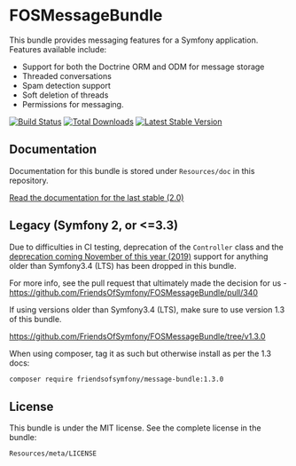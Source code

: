 FOSMessageBundle
================

This bundle provides messaging features for a Symfony application. Features available include:

- Support for both the Doctrine ORM and ODM for message storage
- Threaded conversations
- Spam detection support
- Soft deletion of threads
- Permissions for messaging.

[![Build Status](https://travis-ci.org/FriendsOfSymfony/FOSMessageBundle.png?branch=master)](https://travis-ci.org/FriendsOfSymfony/FOSMessageBundle) [![Total Downloads](https://poser.pugx.org/FriendsOfSymfony/message-bundle/downloads.png)](https://packagist.org/packages/FriendsOfSymfony/message-bundle) [![Latest Stable Version](https://poser.pugx.org/FriendsOfSymfony/message-bundle/v/stable.png)](https://packagist.org/packages/FriendsOfSymfony/message-bundle)

Documentation
-------------

Documentation for this bundle is stored under `Resources/doc` in this repository.

[Read the documentation for the last stable (2.0)][]

Legacy (Symfony 2, or <=3.3)
------

Due to difficulties in CI testing, deprecation of the `Controller` class and the [deprecation coming November of this year (2019)][] support for anything older than Symfony3.4 (LTS) has been dropped in this bundle.

For more info, see the pull request that ultimately made the decision for us - https://github.com/FriendsOfSymfony/FOSMessageBundle/pull/340

If using versions older than Symfony3.4 (LTS), make sure to use version 1.3 of this bundle.

https://github.com/FriendsOfSymfony/FOSMessageBundle/tree/v1.3.0

When using composer, tag it as such but otherwise install as per the 1.3 docs:

```bash
composer require friendsofsymfony/message-bundle:1.3.0
```

License
-------

This bundle is under the MIT license. See the complete license in the bundle:

```
Resources/meta/LICENSE
```

[Read the documentation for the last stable (2.0)]: https://github.com/FriendsOfSymfony/FOSMessageBundle/blob/master/Resources/doc/00-index.md

[deprecation coming November of this year (2019)]: https://symfony.com/roadmap/2.8